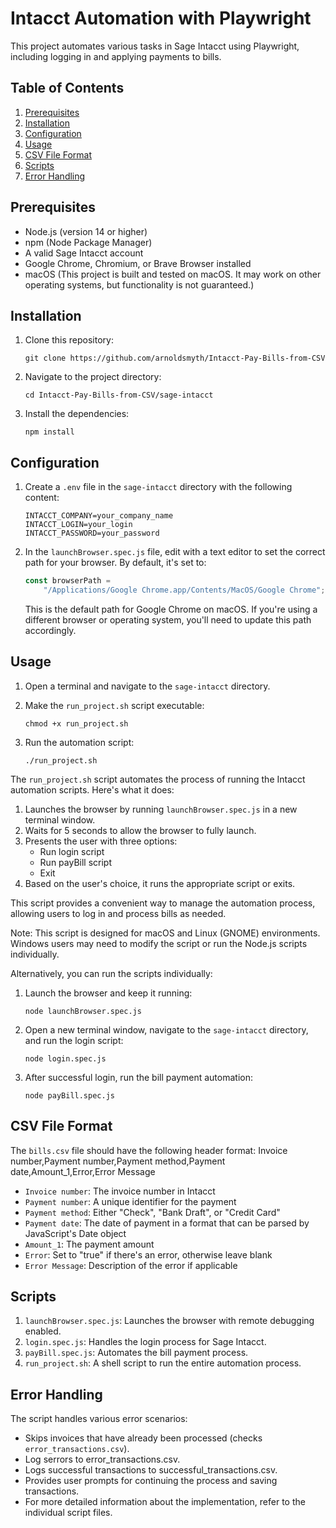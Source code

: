 # Intacct Automation with Playwright

This project automates various tasks in Sage Intacct using Playwright, including logging in and applying payments to bills.

## Table of Contents

1. [Prerequisites](#prerequisites)
2. [Installation](#installation)
3. [Configuration](#configuration)
4. [Usage](#usage)
5. [CSV File Format](#csv-file-format)
6. [Scripts](#scripts)
7. [Error Handling](#error-handling)

## Prerequisites

-   Node.js (version 14 or higher)
-   npm (Node Package Manager)
-   A valid Sage Intacct account
-   Google Chrome, Chromium, or Brave Browser installed
-   macOS (This project is built and tested on macOS. It may work on other operating systems, but functionality is not guaranteed.)

## Installation

1. Clone this repository:

    ```
    git clone https://github.com/arnoldsmyth/Intacct-Pay-Bills-from-CSV
    ```

2. Navigate to the project directory:

    ```
    cd Intacct-Pay-Bills-from-CSV/sage-intacct
    ```

3. Install the dependencies:
    ```
    npm install
    ```

## Configuration

1. Create a `.env` file in the `sage-intacct` directory with the following content:

    ```
    INTACCT_COMPANY=your_company_name
    INTACCT_LOGIN=your_login
    INTACCT_PASSWORD=your_password
    ```

2. In the `launchBrowser.spec.js` file, edit with a text editor to set the correct path for your browser. By default, it's set to:
    ```javascript
    const browserPath =
    	"/Applications/Google Chrome.app/Contents/MacOS/Google Chrome";
    ```
    This is the default path for Google Chrome on macOS. If you're using a different browser or operating system, you'll need to update this path accordingly.

## Usage

1. Open a terminal and navigate to the `sage-intacct` directory.

2. Make the `run_project.sh` script executable:

    ```
    chmod +x run_project.sh
    ```

3. Run the automation script:
    ```
    ./run_project.sh
    ```

The `run_project.sh` script automates the process of running the Intacct automation scripts. Here's what it does:

1. Launches the browser by running `launchBrowser.spec.js` in a new terminal window.
2. Waits for 5 seconds to allow the browser to fully launch.
3. Presents the user with three options:
    - Run login script
    - Run payBill script
    - Exit
4. Based on the user's choice, it runs the appropriate script or exits.

This script provides a convenient way to manage the automation process, allowing users to log in and process bills as needed.

Note: This script is designed for macOS and Linux (GNOME) environments. Windows users may need to modify the script or run the Node.js scripts individually.

Alternatively, you can run the scripts individually:

1. Launch the browser and keep it running:

    ```
    node launchBrowser.spec.js
    ```

2. Open a new terminal window, navigate to the `sage-intacct` directory, and run the login script:

    ```
    node login.spec.js
    ```

3. After successful login, run the bill payment automation:
    ```
    node payBill.spec.js
    ```

## CSV File Format

The `bills.csv` file should have the following header format:
Invoice number,Payment number,Payment method,Payment date,Amount_1,Error,Error Message

-   `Invoice number`: The invoice number in Intacct
-   `Payment number`: A unique identifier for the payment
-   `Payment method`: Either "Check", "Bank Draft", or "Credit Card"
-   `Payment date`: The date of payment in a format that can be parsed by JavaScript's Date object
-   `Amount_1`: The payment amount
-   `Error`: Set to "true" if there's an error, otherwise leave blank
-   `Error Message`: Description of the error if applicable

## Scripts

1. `launchBrowser.spec.js`: Launches the browser with remote debugging enabled.
2. `login.spec.js`: Handles the login process for Sage Intacct.
3. `payBill.spec.js`: Automates the bill payment process.
4. `run_project.sh`: A shell script to run the entire automation process.

## Error Handling

The script handles various error scenarios:

-   Skips invoices that have already been processed (checks `error_transactions.csv`).
-   Log serrors to error_transactions.csv.
-   Logs successful transactions to successful_transactions.csv.
-   Provides user prompts for continuing the process and saving transactions.
-   For more detailed information about the implementation, refer to the individual script files.
